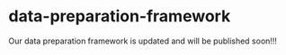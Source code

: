 # data-preparation-framework
Our data preparation framework is updated and will be published soon!!!
